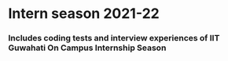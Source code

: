 # Intern season 2021-22
### Includes coding tests and interview experiences of IIT Guwahati On Campus Internship Season
